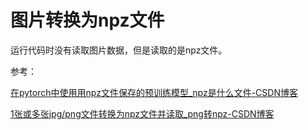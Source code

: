 # 图片转换为npz文件

运行代码时没有读取图片数据，但是读取的是npz文件。

参考：

[在pytorch中使用用npz文件保存的预训练模型_npz是什么文件-CSDN博客](https://blog.csdn.net/weixin_44020747/article/details/115208672)

[1张或多张jpg/png文件转换为npz文件并读取_png转npz-CSDN博客](https://blog.csdn.net/weixin_44669966/article/details/122566037)

